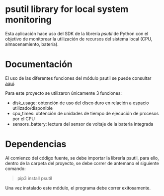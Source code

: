 psutil library for local system monitoring
===============

Esta aplicación hace uso del SDK de la librería *psutil* de Python con el objetivo de monitorear la utilización de recursos del sistema local (CPU, almacenamiento, batería).

# Documentación
El uso de las diferentes funciones del módulo psutil se puede consultar [aquí](https://pypi.org/project/psutil/).

Para este proyecto se utilizaron únicamente 3 funciones: 
- disk_usage: obtención de uso del disco duro en relación a espacio utilizado/disponible
- cpu_times: obtención de unidades de tiempo de ejecución de procesos por el CPU
- sensors_battery: lectura del sensor de voltaje de la bateria integrada


# Dependencias
Al comienzo del código fuente, se debe importar la librería psutil, para ello, dentro de la carpeta del proyecto, se debe correr de antemano el siguiente comando:
> pip3 install psutil

Una vez instalado este módulo, el programa debe correr exitosamente.



